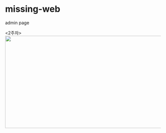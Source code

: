 # missing-web

admin page

<2주차>
<img src=https://user-images.githubusercontent.com/95032287/202380840-adcf3b02-00fd-49a9-9e26-0e8e115382ee.png width="600" height="300"/>
